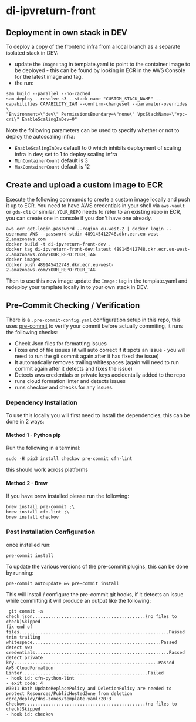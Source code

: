 # di-ipvreturn-front

## Deployment in own stack in DEV

To deploy a copy of the frontend infra from a local branch as a separate isolated stack in DEV:

- update the `Image:` tag in template.yaml to point to the container image to be deployed - this can be found by looking in ECR in the AWS Console for the latest image and tag.
- the run:

```shell
sam build --parallel --no-cached
sam deploy --resolve-s3 --stack-name "CUSTOM_STACK_NAME" --capabilities CAPABILITY_IAM --confirm-changeset --parameter-overrides \
"Environment=\"dev\" PermissionsBoundary=\"none\" VpcStackName=\"vpc-cri\" EnableScalingInDev=0"
```

Note the following parameters can be used to specify whether or not to deploy the autoscaling infra:

- `EnableScalingInDev` default to 0 which inhibits deployment of scaling infra in dev; set to 1 to deploy scaling infra
- `MinContainerCount` default is 3
- `MaxContainerCount` default is 12

## Create and upload a custom image to ECR

Execute the following commands to create a custom image locally and push it up to ECR.
You need to have AWS credentials in your shell via `aws-vault` or `gds-cli` or similar.
`YOUR_REPO` needs to refer to an existing repo in ECR, you can create one in console if you don't have one already.

```shell
aws ecr get-login-password --region eu-west-2 | docker login --username AWS --password-stdin 489145412748.dkr.ecr.eu-west-2.amazonaws.com
docker build -t di-ipvreturn-front-dev .
docker tag di-ipvreturn-front-dev:latest 489145412748.dkr.ecr.eu-west-2.amazonaws.com/YOUR_REPO:YOUR_TAG
docker images
docker push 489145412748.dkr.ecr.eu-west-2.amazonaws.com/YOUR_REPO:YOUR_TAG
```

Then to use this new image update the `Image:` tag in the template.yaml and redeploy your template locally in to your own stack in DEV.


## Pre-Commit Checking / Verification

There is a `.pre-commit-config.yaml` configuration setup in this repo, this uses [pre-commit](https://pre-commit.com/) to verify your commit before actually commiting, it runs the following checks:

- Check Json files for formatting issues
- Fixes end of file issues (it will auto correct if it spots an issue - you will need to run the git commit again after it has fixed the issue)
- It automatically removes trailing whitespaces (again will need to run commit again after it detects and fixes the issue)
- Detects aws credentials or private keys accidentally added to the repo
- runs cloud formation linter and detects issues
- runs checkov and checks for any issues.

### Dependency Installation

To use this locally you will first need to install the dependencies, this can be done in 2 ways:

#### Method 1 - Python pip

Run the following in a terminal:

```
sudo -H pip3 install checkov pre-commit cfn-lint
```

this should work across platforms

#### Method 2 - Brew

If you have brew installed please run the following:

```
brew install pre-commit ;\
brew install cfn-lint ;\
brew install checkov
```

### Post Installation Configuration

once installed run:

```
pre-commit install
```

To update the various versions of the pre-commit plugins, this can be done by running:

```
pre-commit autoupdate && pre-commit install
```

This will install / configure the pre-commit git hooks, if it detects an issue while committing it will produce an output like the following:

```
 git commit -a
check json...........................................(no files to check)Skipped
fix end of files.........................................................Passed
trim trailing whitespace.................................................Passed
detect aws credentials...................................................Passed
detect private key.......................................................Passed
AWS CloudFormation Linter................................................Failed
- hook id: cfn-python-lint
- exit code: 4
W3011 Both UpdateReplacePolicy and DeletionPolicy are needed to protect Resources/PublicHostedZone from deletion
core/deploy/dns-zones/template.yaml:20:3
Checkov..............................................(no files to check)Skipped
- hook id: checkov
```
